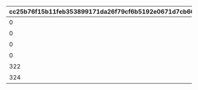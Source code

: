 |cc25b76f15b11feb353899171da26f79cf6b5192e0671d7cb60cf2ac7b0ff58c|da81fb580d7c9f7d2ad8e954c9df1db1726a15c3820d40f92ed418590e39260d|61970dfb50117bffe8ee896a98ab0cf222cd0f12b452f405d3e254e9a8fa895d|fa45147cb9ca6cd537e841c25d74ade37c29f61d16f44725c3acfca6deb6abac|24556be17862fea62b7ed51dbd0aa3178c9140a4cefec38a450c1e4323f627ea|72dea7b1b842095fa6b9a47905be4998bba200d03c1c191fa6e978f1a7503111|4584c3b420aa0eb747edf28882eb3732ede6141553a9babdc55f28e47888f9c3|65460f33892331260f1b70b2fe7ab5d7a352b2975119dd0739bcb5ad34b9dbdc|19d3b5715ce9fd95f327c58a38fb4d54f2b1503fb50cc7f0fed8e2942f7f4fb2|f185ca2d4fad81ade8ef10af88d9113501539a026398b93e78b37f0d17d4b8be|
| --- | --- | --- | --- | --- | --- | --- | --- | --- | --- |
|0|101|bgm_M61_00|bgm_M61|11017|アストライア大陸|1|11001|0|1|
|0|0|bgm_M61|bgm_M61|4004|ダンジョンマップ|1|4001|0|2|
|0|0|||7008|イベントマップ|1|7001|0|3|
|0|102|bgm_M179_00|bgm_M179|11062|エルピス島|2|11018|0|4|
|322|103|bgm_MC001|bgm_MC001|11066|ジオ・\nテオゴニア|3|11063|1|5|
|324|104|bgm_MC079|bgm_MC079|11072|ジオ・\nゲヘナ|4|11067|1|6|